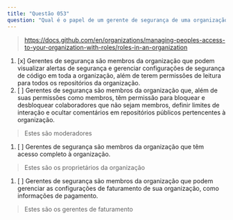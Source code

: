```yaml
---
title: "Questão 053"
question: "Qual é o papel de um gerente de segurança de uma organização?"
---
```



> https://docs.github.com/en/organizations/managing-peoples-access-to-your-organization-with-roles/roles-in-an-organization
1. [x] Gerentes de segurança são membros da organização que podem visualizar alertas de segurança e gerenciar configurações de segurança de código em toda a organização, além de terem permissões de leitura para todos os repositórios da organização.
1. [ ] Gerentes de segurança são membros da organização que, além de suas permissões como membros, têm permissão para bloquear e desbloquear colaboradores que não sejam membros, definir limites de interação e ocultar comentários em repositórios públicos pertencentes à organização.
> Estes são moderadores
1. [ ] Gerentes de segurança são membros da organização que têm acesso completo à organização.
> Estes são os proprietários da organização
1. [ ] Gerentes de segurança são membros da organização que podem gerenciar as configurações de faturamento de sua organização, como informações de pagamento.
> Estes são os gerentes de faturamento

